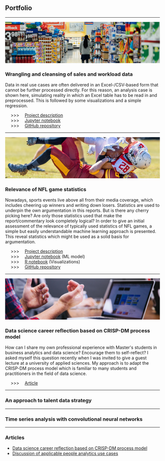 ## Portfolio

---

<img src="IMG/wrangling_header.jpg?raw=true"/>

### Wrangling and cleansing of sales and workload data

Data in real use cases are often delivered in an Excel-/CSV-based form that cannot be further processed directly. For this reason, an analysis case is shown here, simulating reality in which an Excel table has to be read in and preprocessed. This is followed by some visualizations and a simple regression.

&emsp; \>\>\> &emsp;[Project description](/wrangling)<br>
&emsp; \>\>\> &emsp;[Jupyter notebook](/wrangling)<br>
&emsp; \>\>\> &emsp;[GitHub repository](https://github.com/dgluesen/wrangling-sales-workload)

---

<img src="IMG/nfl_header.jpg?raw=true"/>

### Relevance of NFL game statistics

Nowadays, sports events live above all from their media coverage, which includes cheering up winners and writing down losers. Statistics are used to underpin the own argumentation in this reports. But is there any cherry picking here? Are only those statistics used that make the report/commentary look completely logical? In order to give an initial assessment of the relevance of typically used statistics of NFL games, a simple but easily understandable machine learning approach is presented. This reveal statistics which might be used as a solid basis for argumentation.

&emsp; \>\>\> &emsp;[Project description](/nflstatistics)<br>
&emsp; \>\>\> &emsp;[Jupyter notebook](/wrangling) (ML model)<br>
&emsp; \>\>\> &emsp;[R notebook](/wrangling) (Visualizations)<br>
&emsp; \>\>\> &emsp;[GitHub repository](https://github.com/dgluesen/relevance-nfl-stats)

---

<img src="IMG/career_header.jpg?raw=true"/>

### Data science career reflection based on CRISP-DM process model

How can I share my own professional experience with Master's students in business analytics and data science? Encourage them to self-reflect? I asked myself this question recently when I was invited to give a guest lecture at a university of applied sciences. My approach is to adapt the CRISP-DM process model which is familiar to many students and practitioners in the field of data science.

&emsp; \>\>\> &emsp;[Article](https://dgluesen.github.io/datascience-career-crisp-dm/)<br>

---


### An approach to talent data strategy

---

### Time series analysis with convolutional neural networks

---

### Articles

- [Data science career reflection based on CRISP-DM process model](http://example.com/)
- [Discussion of applicable people analytics use cases](http://example.com/)
